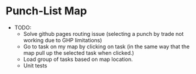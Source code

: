 # Punch-List Map

* TODO:
  * Solve github pages routing issue (selecting a punch by trade not working due to GHP limitations)
  * Go to task on my map by clicking on task (in the same way that the map pull up the selected task when clicked.)
  * Load group of tasks based on map location.
  * Unit tests
